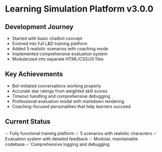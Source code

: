 # Learning Simulation Platform v3.0.0

## Development Journey
- Started with basic chatbot concept
- Evolved into full L&D training platform
- Added 5 realistic scenarios with coaching mode
- Implemented comprehensive evaluation system
- Modularized into separate HTML/CSS/JS files

## Key Achievements
- Bot-initiated conversations working properly
- Accurate star ratings from weighted skill scores
- Timeout handling and comprehensive debugging
- Professional evaluation modal with markdown rendering
- Coaching-focused personalities that help learners succeed

## Current Status
✅ Fully functional training platform
✅ 5 scenarios with realistic characters
✅ Evaluation system with detailed feedback
✅ Modular, maintainable codebase
✅ Comprehensive logging and debugging